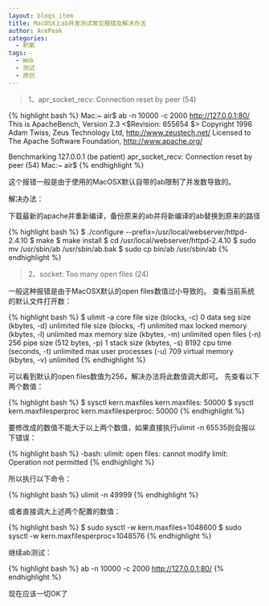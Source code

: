 ```yaml
---
layout: blogs_item
title: MacOSX上ab并发测试常见报错及解决办法
author: AcePeak
categories:
  - 积累
tags:
  - Web
  - 测试
  - 原创
---
```


> 1、apr_socket_recv: Connection reset by peer (54)


{% highlight bash  %}
Mac:~ air$ ab -n 10000 -c 2000 http://127.0.0.1:80/
This is ApacheBench, Version 2.3 &lt;$Revision: 655654 $&gt;
Copyright 1996 Adam Twiss, Zeus Technology Ltd, http://www.zeustech.net/
Licensed to The Apache Software Foundation, http://www.apache.org/

Benchmarking 127.0.0.1 (be patient)
apr_socket_recv: Connection reset by peer (54)
Mac:~ air$
{% endhighlight %}


这个报错一般是由于使用的MacOSX默认自带的ab限制了并发数导致的。

解决办法：

下载最新的apache并重新编译，备份原来的ab并将新编译的ab替换到原来的路径


{% highlight bash  %}
$ ./configure --prefix=/usr/local/webserver/httpd-2.4.10
$ make
$ make install
$ cd /usr/local/webserver/httpd-2.4.10
$ sudo mv /usr/sbin/ab /usr/sbin/ab.bak
$ sudo cp bin/ab /usr/sbin/ab
{% endhighlight %}


> 2、socket: Too many open files (24)


一般这种报错是由于MacOSX默认的open files数值过小导致的。
查看当前系统的默认文件打开数：


{% highlight bash  %}
$ ulimit -a
core file size          (blocks, -c) 0
data seg size           (kbytes, -d) unlimited
file size               (blocks, -f) unlimited
max locked memory       (kbytes, -l) unlimited
max memory size         (kbytes, -m) unlimited
open files                      (-n) 256
pipe size            (512 bytes, -p) 1
stack size              (kbytes, -s) 8192
cpu time               (seconds, -t) unlimited
max user processes              (-u) 709
virtual memory          (kbytes, -v) unlimited
{% endhighlight %}


可以看到默认的open files数值为256，解决办法将此数值调大即可。
先查看以下两个数值：


{% highlight bash  %}
$ sysctl kern.maxfiles
kern.maxfiles: 50000
$ sysctl kern.maxfilesperproc
kern.maxfilesperproc: 50000
{% endhighlight %}


要修改成的数值不能大于以上两个数值，如果直接执行ulimit -n 65535则会报以下错误：


{% highlight bash  %}
-bash: ulimit: open files: cannot modify limit: Operation not permitted
{% endhighlight %}


所以执行以下命令：


{% highlight bash  %}
ulimit -n 49999
{% endhighlight %}


或者直接调大上述两个配置的数值：


{% highlight bash  %}
$ sudo sysctl -w kern.maxfiles=1048600
$ sudo sysctl -w kern.maxfilesperproc=1048576
{% endhighlight %}


继续ab测试：

{% highlight bash  %}
ab -n 10000 -c 2000 http://127.0.0.1:80/
{% endhighlight %}

现在应该一切OK了
